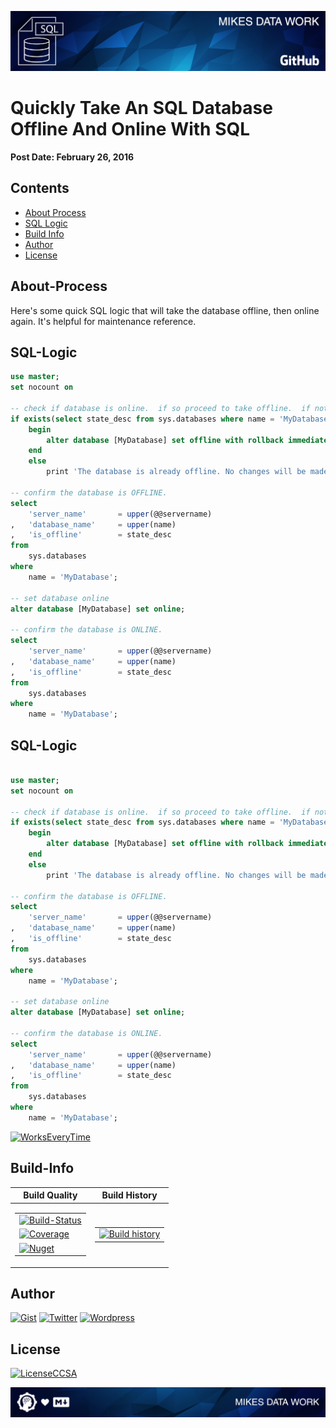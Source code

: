 ![MIKES DATA WORK GIT REPO](https://raw.githubusercontent.com/mikesdatawork/images/master/git_mikes_data_work_banner_01.png "Mikes Data Work")        

# Quickly Take An SQL Database Offline And Online With SQL
**Post Date: February 26, 2016**        



## Contents    
- [About Process](##About-Process)  
- [SQL Logic](#SQL-Logic)  
- [Build Info](#Build-Info)  
- [Author](#Author)  
- [License](#License)       

## About-Process

<p>Here's some quick SQL logic that will take the database offline, then online again. It's helpful for maintenance reference.</p>     


## SQL-Logic
```SQL
use master;
set nocount on
 
-- check if database is online.  if so proceed to take offline.  if not; do nothing.
if exists(select state_desc from sys.databases where name = 'MyDatabase' and state_desc = 'online')
    begin
        alter database [MyDatabase] set offline with rollback immediate;
    end
    else
        print 'The database is already offline. No changes will be made';
 
-- confirm the database is OFFLINE.
select
    'server_name'       = upper(@@servername)
,   'database_name'     = upper(name)
,   'is_offline'        = state_desc
from
    sys.databases
where
    name = 'MyDatabase';
 
-- set database online
alter database [MyDatabase] set online;
 
-- confirm the database is ONLINE.
select
    'server_name'       = upper(@@servername)
,   'database_name'     = upper(name)
,   'is_offline'        = state_desc
from
    sys.databases
where
    name = 'MyDatabase';

```



## SQL-Logic
```SQL

use master;
set nocount on
 
-- check if database is online.  if so proceed to take offline.  if not; do nothing.
if exists(select state_desc from sys.databases where name = 'MyDatabase' and state_desc = 'online')
    begin
        alter database [MyDatabase] set offline with rollback immediate;
    end
    else
        print 'The database is already offline. No changes will be made';
 
-- confirm the database is OFFLINE.
select
    'server_name'       = upper(@@servername)
,   'database_name'     = upper(name)
,   'is_offline'        = state_desc
from
    sys.databases
where
    name = 'MyDatabase';
 
-- set database online
alter database [MyDatabase] set online;
 
-- confirm the database is ONLINE.
select
    'server_name'       = upper(@@servername)
,   'database_name'     = upper(name)
,   'is_offline'        = state_desc
from
    sys.databases
where
    name = 'MyDatabase';
```


[![WorksEveryTime](https://forthebadge.com/images/badges/60-percent-of-the-time-works-every-time.svg)](https://shitday.de/)

## Build-Info

| Build Quality | Build History |
|--|--|
|<table><tr><td>[![Build-Status](https://ci.appveyor.com/api/projects/status/pjxh5g91jpbh7t84?svg?style=flat-square)](#)</td></tr><tr><td>[![Coverage](https://coveralls.io/repos/github/tygerbytes/ResourceFitness/badge.svg?style=flat-square)](#)</td></tr><tr><td>[![Nuget](https://img.shields.io/nuget/v/TW.Resfit.Core.svg?style=flat-square)](#)</td></tr></table>|<table><tr><td>[![Build history](https://buildstats.info/appveyor/chart/tygerbytes/resourcefitness)](#)</td></tr></table>|

## Author

[![Gist](https://img.shields.io/badge/Gist-MikesDataWork-<COLOR>.svg)](https://gist.github.com/mikesdatawork)
[![Twitter](https://img.shields.io/badge/Twitter-MikesDataWork-<COLOR>.svg)](https://twitter.com/mikesdatawork)
[![Wordpress](https://img.shields.io/badge/Wordpress-MikesDataWork-<COLOR>.svg)](https://mikesdatawork.wordpress.com/)

   
## License
[![LicenseCCSA](https://img.shields.io/badge/License-CreativeCommonsSA-<COLOR>.svg)](https://creativecommons.org/share-your-work/licensing-types-examples/)

![Mikes Data Work](https://raw.githubusercontent.com/mikesdatawork/images/master/git_mikes_data_work_banner_02.png "Mikes Data Work")


